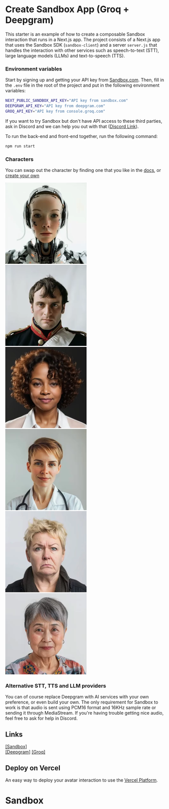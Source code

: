 # Create Sandbox App (Groq + Deepgram)
This starter is an example of how to create a composable Sandbox interaction that runs in a Next.js app.
The project consists of a Next.js app that uses the Sandbox SDK (`sandbox-client`) and a server `server.js` that handles the interaction with other services such as speech-to-text (STT), large language models (LLMs) and text-to-speech (TTS). 

### Environment variables
Start by signing up and getting your API key from [Sandbox.com](https://www.sandbox.com/). Then, fill in the `.env` file in the root of the project and put in the following environment variables:

```bash
NEXT_PUBLIC_SANDBOX_API_KEY="API key from sandbox.com"
DEEPGRAM_API_KEY="API key from deepgram.com"
GROQ_API_KEY="API key from console.groq.com"
```

If you want to try Sandbox but don't have API access to these third parties, ask in Discord and we can help you out with that ([Discord Link](https://discord.gg/yQx49zNF4d)). 

To run the back-end and front-end together, run the following command:


```bash
npm run start
```

### Characters
You can swap out the character by finding one that you like in the [docs](https://docs.sandbox.com/introduction), or [create your own](https://app.sandbox.com/) 

![alt text](media/image.png) ![alt text](media/image-4.png) ![alt text](media/image-2.png) ![alt text](media/image-3.png) ![alt text](media/image-5.png) ![alt text](media/image-6.png)

### Alternative STT, TTS and LLM providers 
You can of course replace Deepgram with AI services with your own preference, or even build your own.
The only requirement for Sandbox to work is that audio is sent using PCM16 format and 16KHz sample rate or sending it through MediaStream. If you're having trouble getting nice audio, feel free to ask for help in Discord.  

## Links
[\[Sandbox\]](https://sandbox.com)   
[\[Deepgram\]](https://deepgram.com)
[\[Groq\]](https://groq.com)


## Deploy on Vercel

An easy way to deploy your avatar interaction to use the [Vercel Platform](https://vercel.com/new?utm_medium=default-template&filter=next.js&utm_source=create-next-app&utm_campaign=create-next-app-readme). 
# Sandbox